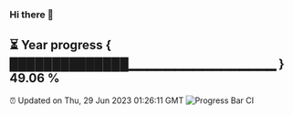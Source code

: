 ### Hi there 👋
⏳ Year progress { ██████████████▁▁▁▁▁▁▁▁▁▁▁▁▁▁▁▁ } 49.06 %
---
⏰ Updated on Thu, 29 Jun 2023 01:26:11 GMT
![Progress Bar CI](https://github.com/liununu/liununu/workflows/Progress%20Bar%20CI/badge.svg)

